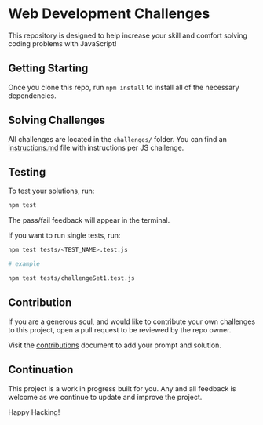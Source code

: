 # Web Development Challenges

This repository is designed to help increase your skill and comfort solving coding problems with JavaScript!

## Getting Starting

Once you clone this repo, run `npm install` to install all of the necessary dependencies.

## Solving Challenges

All challenges are located in the `challenges/` folder. You can find an [instructions.md](challenges/instructions.md) file with instructions per JS challenge.

## Testing

To test your solutions, run:

```sh
npm test
```

The pass/fail feedback will appear in the terminal.

If you want to run single tests, run:

```sh
npm test tests/<TEST_NAME>.test.js

# example

npm test tests/challengeSet1.test.js
```

## Contribution

If you are a generous soul, and would like to contribute your own challenges to this project, open a pull request to be reviewed by the repo owner.

Visit the [contributions](contributions.md) document to add your prompt and solution.

## Continuation

This project is a work in progress built for you. Any and all feedback is welcome as we continue to update and improve the project.

Happy Hacking!
